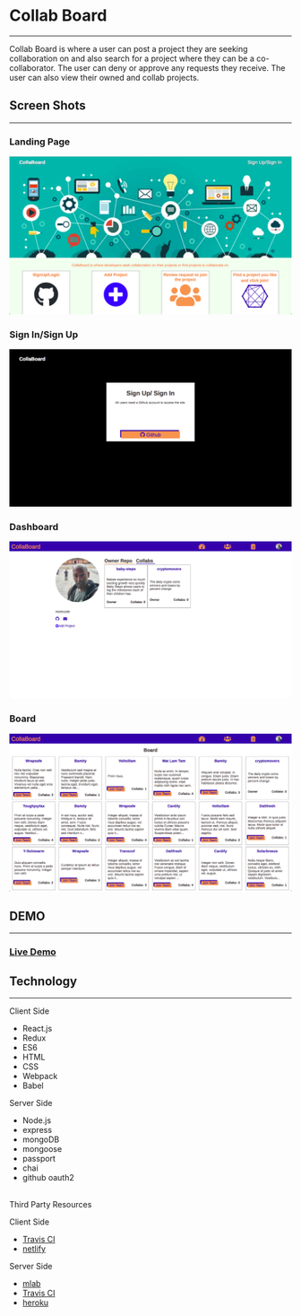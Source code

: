 <h1>Collab Board</h1>
<hr>
Collab Board is where a user can post a project they are seeking collaboration on and also search for a project where they can be a co-collaborator. The user can deny or approve any requests they receive. The user can also view their owned and collab projects.

<h2>Screen Shots</h2>
<hr>
<h3>Landing Page</h3>
<img src="screenshots/landingscreen.png">
<h3>Sign In/Sign Up</h3>
<img src="screenshots/authoscreen.png">
<h3>Dashboard</h3>
<img src="screenshots/dashboard.png">
<h3>Board</h3>
<img src="screenshots/board.png">
<h2>DEMO</h2>
<hr>
<h3><a href="https://zealous-joliot-ccbd2b.netlify.com" target="_blank">Live Demo</a></h3>

<h2>Technology</h2>
<hr>
Client Side
<ul>
	<li>React.js</li>
	<li>Redux</li>
	<li>ES6</li>
	<li>HTML</li>
	<li>CSS</li>
	<li>Webpack</li>
	<li>Babel</li>
</ul>
Server Side
<ul>
	<li>Node.js</li>
	<li>express</li>
	<li>mongoDB</li>
	<li>mongoose</li>
	<li>passport</li>
	<li>chai</li>
	<li>github oauth2</li>
</ul>
<br>
Third Party Resources 

Client Side
<ul>
	<li><a href="https://travis-ci.org/" target="_blank">Travis CI</a></li>
	<li><a href="https://www.netlify.com/" target="_blank">netlify</a></li>
</ul>
Server Side
<ul>
	<li><a href="https://mlab.com/welcome/" target="_blank">mlab</a></li>
	<li><a href="https://travis-ci.org/" target="_blank">Travis CI</a></li>
	<li><a href="https://www.heroku.com/home" target="_blank">heroku</a></li>
</ul>